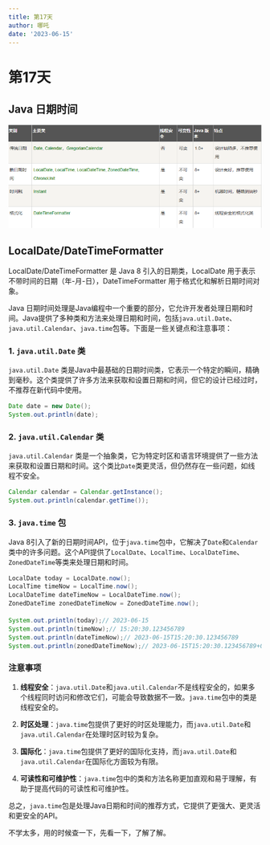 ```yaml
---
title: 第17天
author: 哪吒
date: '2023-06-15'
---
```


# 第17天

## Java 日期时间

![img_26.png](./img_26.png)

## LocalDate/DateTimeFormatter

LocalDate/DateTimeFormatter 是 Java 8 引入的日期类，LocalDate 用于表示不带时间的日期（年-月-日），DateTimeFormatter 用于格式化和解析日期时间对象。

Java 日期时间处理是Java编程中一个重要的部分，它允许开发者处理日期和时间。Java提供了多种类和方法来处理日期和时间，包括`java.util.Date`、`java.util.Calendar`、`java.time`包等。下面是一些关键点和注意事项：

### 1. `java.util.Date` 类

`java.util.Date` 类是Java中最基础的日期时间类，它表示一个特定的瞬间，精确到毫秒。这个类提供了许多方法来获取和设置日期和时间，但它的设计已经过时，不推荐在新代码中使用。

```java
Date date = new Date();
System.out.println(date);
```

### 2. `java.util.Calendar` 类

`java.util.Calendar` 类是一个抽象类，它为特定时区和语言环境提供了一些方法来获取和设置日期和时间。这个类比`Date`类更灵活，但仍然存在一些问题，如线程不安全。

```java
Calendar calendar = Calendar.getInstance();
System.out.println(calendar.getTime());
```

### 3. `java.time` 包

Java 8引入了新的日期时间API，位于`java.time`包中，它解决了`Date`和`Calendar`类中的许多问题。这个API提供了`LocalDate`、`LocalTime`、`LocalDateTime`、`ZonedDateTime`等类来处理日期和时间。

```java
LocalDate today = LocalDate.now();
LocalTime timeNow = LocalTime.now();
LocalDateTime dateTimeNow = LocalDateTime.now();
ZonedDateTime zonedDateTimeNow = ZonedDateTime.now();

System.out.println(today);// 2023-06-15
System.out.println(timeNow);// 15:20:30.123456789
System.out.println(dateTimeNow);// 2023-06-15T15:20:30.123456789
System.out.println(zonedDateTimeNow);// 2023-06-15T15:20:30.123456789+08:00[Asia/Shanghai]
```

### 注意事项

1. **线程安全**：`java.util.Date`和`java.util.Calendar`不是线程安全的，如果多个线程同时访问和修改它们，可能会导致数据不一致。`java.time`包中的类是线程安全的。

2. **时区处理**：`java.time`包提供了更好的时区处理能力，而`java.util.Date`和`java.util.Calendar`在处理时区时较为复杂。

3. **国际化**：`java.time`包提供了更好的国际化支持，而`java.util.Date`和`java.util.Calendar`在国际化方面较为有限。

4. **可读性和可维护性**：`java.time`包中的类和方法名称更加直观和易于理解，有助于提高代码的可读性和可维护性。

总之，`java.time`包是处理Java日期和时间的推荐方式，它提供了更强大、更灵活和更安全的API。

不学太多，用的时候查一下，先看一下，了解了解。